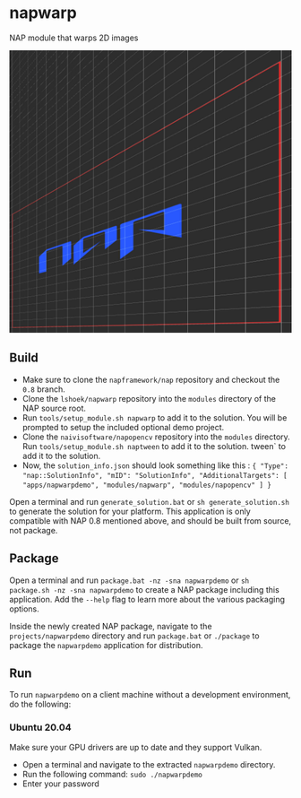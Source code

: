 # napwarp
NAP module that warps 2D images

![](preview.jpg)

## Build

- Make sure to clone the `napframework/nap` repository and checkout the `0.8` branch.
- Clone the `lshoek/napwarp` repository into the `modules` directory of the NAP source root.
- Run `tools/setup_module.sh napwarp` to add it to the solution. You will be prompted to setup the included optional demo project.
- Clone the `naivisoftware/napopencv` repository into the `modules` directory. Run `tools/setup_module.sh naptween` to add it to the solution.
tween` to add it to the solution.
- Now, the `solution_info.json` should look something like this : `{
    "Type": "nap::SolutionInfo",
    "mID": "SolutionInfo",
    "AdditionalTargets": [
        "apps/napwarpdemo",
        "modules/napwarp",
        "modules/napopencv"
    ]
}`

Open a terminal and run `generate_solution.bat` or `sh generate_solution.sh` to generate the solution for your platform. This application is only compatible with NAP 0.8 mentioned above, and should be built from source, not package.

## Package

Open a terminal and run `package.bat -nz -sna napwarpdemo` or `sh package.sh -nz -sna napwarpdemo` to create a NAP package including this application. Add the `--help` flag to learn more about the various packaging options.

Inside the newly created NAP package, navigate to the `projects/napwarpdemo` directory and run `package.bat` or `./package` to package the `napwarpdemo` application for distribution.

## Run
To run `napwarpdemo` on a client machine without a development environment, do the following:

### Ubuntu 20.04

Make sure your GPU drivers are up to date and they support Vulkan.

- Open a terminal and navigate to the extracted `napwarpdemo` directory.
- Run the following command: `sudo ./napwarpdemo`
- Enter your password
